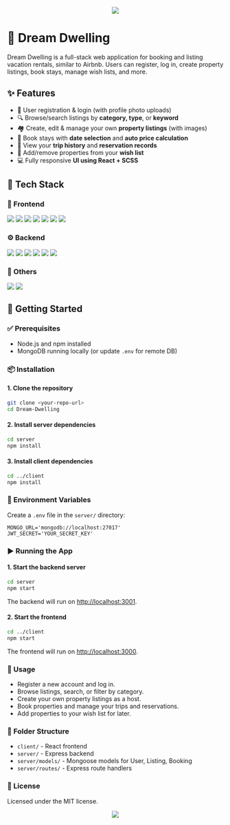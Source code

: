 <p align="center">
  <img src="https://capsule-render.vercel.app/api?type=waving&color=gradient&height=100&section=header"/>
</p>

# 🏡 Dream Dwelling

Dream Dwelling is a full-stack web application for booking and listing vacation rentals, similar to Airbnb. Users can register, log in, create property listings, book stays, manage wish lists, and more.

## ✨ Features

- 🔐 User registration & login (with profile photo uploads)
- 🔍 Browse/search listings by **category, type**, or **keyword**
- 🏘️ Create, edit & manage your own **property listings** (with images)
- 📅 Book stays with **date selection** and **auto price calculation**
- 🧳 View your **trip history** and **reservation records**
- 💖 Add/remove properties from your **wish list**
- 💻 Fully responsive **UI using React + SCSS**

## 🧰 Tech Stack

### 🔧 Frontend  
<p>
  <img src="https://img.shields.io/badge/React-61DAFB?style=flat&logo=react&logoColor=white" />
  <img src="https://img.shields.io/badge/Redux-764ABC?style=flat&logo=redux&logoColor=white" />
  <img src="https://img.shields.io/badge/ReduxPersist-purple?style=flat" />
  <img src="https://img.shields.io/badge/ReactRouter-DD0031?style=flat&logo=react-router&logoColor=white" />
  <img src="https://img.shields.io/badge/SCSS-CC6699?style=flat&logo=sass&logoColor=white" />
  <img src="https://img.shields.io/badge/Material UI-007FFF?style=flat&logo=mui&logoColor=white" />
  <img src="https://img.shields.io/badge/ReactIcons-lightblue?style=flat" />
</p>

### ⚙️ Backend  
<p>
  <img src="https://img.shields.io/badge/Node.js-339933?style=flat&logo=nodedotjs&logoColor=white" />
  <img src="https://img.shields.io/badge/Express.js-000000?style=flat&logo=express&logoColor=white" />
  <img src="https://img.shields.io/badge/MongoDB-47A248?style=flat&logo=mongodb&logoColor=white" />
  <img src="https://img.shields.io/badge/Mongoose-880000?style=flat" />
  <img src="https://img.shields.io/badge/Multer-FFCA28?style=flat" />
  <img src="https://img.shields.io/badge/JWT-000000?style=flat&logo=jsonwebtokens&logoColor=white" />
</p>

### 🔄 Others  
<p>
  <img src="https://img.shields.io/badge/dotenv-ECD53F?style=flat&logo=dotenv&logoColor=black" />
  <img src="https://img.shields.io/badge/CORS-003366?style=flat" />
</p>


## 🚀 Getting Started

### ✅ Prerequisites

- Node.js and npm installed
- MongoDB running locally (or update `.env` for remote DB)

### 📦 Installation

#### 1. Clone the repository

```sh
git clone <your-repo-url>
cd Dream-Dwelling
```

#### 2. Install server dependencies

```sh
cd server
npm install
```

#### 3. Install client dependencies

```sh
cd ../client
npm install
```

### 🔐 Environment Variables

Create a `.env` file in the `server/` directory:

```
MONGO_URL='mongodb://localhost:27017'
JWT_SECRET='YOUR_SECRET_KEY'
```

### ▶️ Running the App

#### 1. Start the backend server

```sh
cd server
npm start
```

The backend will run on [http://localhost:3001](http://localhost:3001).

#### 2. Start the frontend

```sh
cd ../client
npm start
```

The frontend will run on [http://localhost:3000](http://localhost:3000).

### 📱 Usage

- Register a new account and log in.
- Browse listings, search, or filter by category.
- Create your own property listings as a host.
- Book properties and manage your trips and reservations.
- Add properties to your wish list for later.

### 🧩 Folder Structure

- `client/` - React frontend
- `server/` - Express backend
- `server/models/` - Mongoose models for User, Listing, Booking
- `server/routes/` - Express route handlers

### 📄 License

Licensed under the MIT license.

<p align="center">
  <img src="https://capsule-render.vercel.app/api?type=waving&color=gradient&height=100&section=footer"/>
</p>
